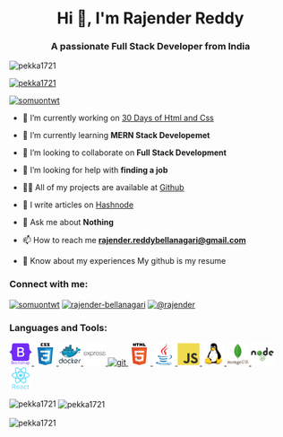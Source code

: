 <h1 align="center">Hi 👋, I'm Rajender Reddy</h1>
<h3 align="center">A passionate Full Stack Developer from India</h3>

<p align="left"> <img src="https://komarev.com/ghpvc/?username=pekka1721&label=Profile%20views&color=0e75b6&style=flat" alt="pekka1721" /> </p>

<p align="left"> <a href="https://github.com/ryo-ma/github-profile-trophy"><img src="https://github-profile-trophy.vercel.app/?username=pekka1721" alt="pekka1721" /></a> </p>

<p align="left"> <a href="https://twitter.com/somuontwt" target="blank"><img src="https://img.shields.io/twitter/follow/somuontwt?logo=twitter&style=for-the-badge" alt="somuontwt" /></a> </p>

- 🔭 I’m currently working on [30 Days of Html and Css](https://github.com/Pekka1721/30DaysofHtmlandCss)

- 🌱 I’m currently learning **MERN Stack Developemet**

- 👯 I’m looking to collaborate on **Full Stack Development**

- 🤝 I’m looking for help with **finding a job**

- 👨‍💻 All of my projects are available at [Github](Github)

- 📝 I write articles on [Hashnode](Hashnode)

- 💬 Ask me about **Nothing**

- 📫 How to reach me **rajender.reddybellanagari@gmail.com**

- 📄 Know about my experiences My github is my resume

<h3 align="left">Connect with me:</h3>
<p align="left">
<a href="https://twitter.com/somuontwt" target="blank"><img align="center" src="https://raw.githubusercontent.com/rahuldkjain/github-profile-readme-generator/master/src/images/icons/Social/twitter.svg" alt="somuontwt" height="30" width="40" /></a>
<a href="https://linkedin.com/in/rajender-bellanagari" target="blank"><img align="center" src="https://raw.githubusercontent.com/rahuldkjain/github-profile-readme-generator/master/src/images/icons/Social/linked-in-alt.svg" alt="rajender-bellanagari" height="30" width="40" /></a>
<a href="https://hashnode.com/@rajender" target="blank"><img align="center" src="https://raw.githubusercontent.com/rahuldkjain/github-profile-readme-generator/master/src/images/icons/Social/hashnode.svg" alt="@rajender" height="30" width="40" /></a>
</p>

<h3 align="left">Languages and Tools:</h3>
<p align="left"> <a href="https://getbootstrap.com" target="_blank" rel="noreferrer"> <img src="https://raw.githubusercontent.com/devicons/devicon/master/icons/bootstrap/bootstrap-plain-wordmark.svg" alt="bootstrap" width="40" height="40"/> </a> <a href="https://www.w3schools.com/css/" target="_blank" rel="noreferrer"> <img src="https://raw.githubusercontent.com/devicons/devicon/master/icons/css3/css3-original-wordmark.svg" alt="css3" width="40" height="40"/> </a> <a href="https://www.docker.com/" target="_blank" rel="noreferrer"> <img src="https://raw.githubusercontent.com/devicons/devicon/master/icons/docker/docker-original-wordmark.svg" alt="docker" width="40" height="40"/> </a> <a href="https://expressjs.com" target="_blank" rel="noreferrer"> <img src="https://raw.githubusercontent.com/devicons/devicon/master/icons/express/express-original-wordmark.svg" alt="express" width="40" height="40"/> </a> <a href="https://git-scm.com/" target="_blank" rel="noreferrer"> <img src="https://www.vectorlogo.zone/logos/git-scm/git-scm-icon.svg" alt="git" width="40" height="40"/> </a> <a href="https://www.w3.org/html/" target="_blank" rel="noreferrer"> <img src="https://raw.githubusercontent.com/devicons/devicon/master/icons/html5/html5-original-wordmark.svg" alt="html5" width="40" height="40"/> </a> <a href="https://www.java.com" target="_blank" rel="noreferrer"> <img src="https://raw.githubusercontent.com/devicons/devicon/master/icons/java/java-original.svg" alt="java" width="40" height="40"/> </a> <a href="https://developer.mozilla.org/en-US/docs/Web/JavaScript" target="_blank" rel="noreferrer"> <img src="https://raw.githubusercontent.com/devicons/devicon/master/icons/javascript/javascript-original.svg" alt="javascript" width="40" height="40"/> </a> <a href="https://www.linux.org/" target="_blank" rel="noreferrer"> <img src="https://raw.githubusercontent.com/devicons/devicon/master/icons/linux/linux-original.svg" alt="linux" width="40" height="40"/> </a> <a href="https://www.mongodb.com/" target="_blank" rel="noreferrer"> <img src="https://raw.githubusercontent.com/devicons/devicon/master/icons/mongodb/mongodb-original-wordmark.svg" alt="mongodb" width="40" height="40"/> </a> <a href="https://nodejs.org" target="_blank" rel="noreferrer"> <img src="https://raw.githubusercontent.com/devicons/devicon/master/icons/nodejs/nodejs-original-wordmark.svg" alt="nodejs" width="40" height="40"/> </a> <a href="https://reactjs.org/" target="_blank" rel="noreferrer"> <img src="https://raw.githubusercontent.com/devicons/devicon/master/icons/react/react-original-wordmark.svg" alt="react" width="40" height="40"/> </a> </p>

<p><img align="left" src="https://github-readme-stats.vercel.app/api/top-langs?username=pekka1721&show_icons=true&locale=en&layout=compact" alt="pekka1721" /></p>

<p>&nbsp;<img align="center" src="https://github-readme-stats.vercel.app/api?username=pekka1721&show_icons=true&locale=en" alt="pekka1721" /></p>

<p><img align="center" src="https://github-readme-streak-stats.herokuapp.com/?user=pekka1721&" alt="pekka1721" /></p>
